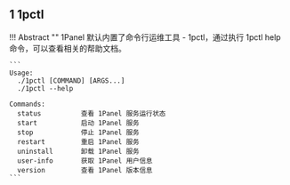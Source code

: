 
## 1 1pctl

!!! Abstract ""
    1Panel 默认内置了命令行运维工具 - 1pctl，通过执行 1pctl help 命令，可以查看相关的帮助文档。

    ```
    Usage:
      ./1pctl [COMMAND] [ARGS...]
      ./1pctl --help
    
    Commands:
      status          查看 1Panel 服务运行状态
      start           启动 1Panel 服务
      stop            停止 1Panel 服务
      restart         重启 1Panel 服务
      uninstall       卸载 1Panel 服务
      user-info       获取 1Panel 用户信息
      version         查看 1Panel 版本信息
    ```
